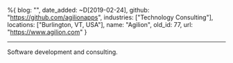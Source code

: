 %{
  blog: "",
  date_added: ~D[2019-02-24],
  github: "https://github.com/agilionapps",
  industries: ["Technology Consulting"],
  locations: ["Burlington, VT, USA"],
  name: "Agilion",
  old_id: 77,
  url: "https://www.agilion.com"
}

---

Software development and consulting.
